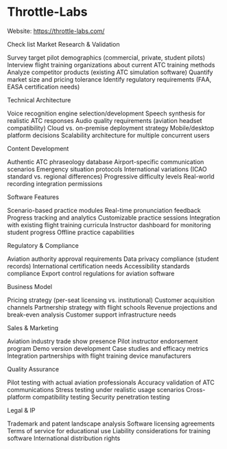 # Throttle-Labs

Website: https://throttle-labs.com/

Check list 
Market Research & Validation

 Survey target pilot demographics (commercial, private, student pilots)
 Interview flight training organizations about current ATC training methods
 Analyze competitor products (existing ATC simulation software)
 Quantify market size and pricing tolerance
 Identify regulatory requirements (FAA, EASA certification needs)

Technical Architecture

 Voice recognition engine selection/development
 Speech synthesis for realistic ATC responses
 Audio quality requirements (aviation headset compatibility)
 Cloud vs. on-premise deployment strategy
 Mobile/desktop platform decisions
 Scalability architecture for multiple concurrent users

Content Development

 Authentic ATC phraseology database
 Airport-specific communication scenarios
 Emergency situation protocols
 International variations (ICAO standard vs. regional differences)
 Progressive difficulty levels
 Real-world recording integration permissions

Software Features

 Scenario-based practice modules
 Real-time pronunciation feedback
 Progress tracking and analytics
 Customizable practice sessions
 Integration with existing flight training curricula
 Instructor dashboard for monitoring student progress
 Offline practice capabilities

Regulatory & Compliance

 Aviation authority approval requirements
 Data privacy compliance (student records)
 International certification needs
 Accessibility standards compliance
 Export control regulations for aviation software

Business Model

 Pricing strategy (per-seat licensing vs. institutional)
 Customer acquisition channels
 Partnership strategy with flight schools
 Revenue projections and break-even analysis
 Customer support infrastructure needs

Sales & Marketing

 Aviation industry trade show presence
 Pilot instructor endorsement program
 Demo version development
 Case studies and efficacy metrics
 Integration partnerships with flight training device manufacturers

Quality Assurance

 Pilot testing with actual aviation professionals
 Accuracy validation of ATC communications
 Stress testing under realistic usage scenarios
 Cross-platform compatibility testing
 Security penetration testing

Legal & IP

 Trademark and patent landscape analysis
 Software licensing agreements
 Terms of service for educational use
 Liability considerations for training software
 International distribution rights
